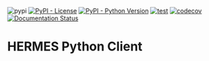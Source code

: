 ![pypi](https://img.shields.io/pypi/v/hermes-client)
[![PyPI - License](https://img.shields.io/pypi/l/hermes-client)](https://pypi.org/project/hermes-client/)
[![PyPI - Python Version](https://img.shields.io/pypi/pyversions/hermes-client.svg)](https://pypi.org/project/hermes-client/)
[![test](https://github.com/swiss-seismological-service/hermes-client/actions/workflows/tests.yml/badge.svg)](https://github.com/swiss-seismological-service/hermes-client/actions/workflows/tests.yml)
[![codecov](https://codecov.io/github/swiss-seismological-service/hermes-client/graph/badge.svg?token=RVJFHYLBKA)](https://codecov.io/github/swiss-seismological-service/hermes-client)
[![Documentation Status](https://readthedocs.org/projects/hermes-client/badge/?version=latest)](https://hermes-client.readthedocs.io/en/latest/?badge=latest)

# HERMES Python Client
